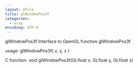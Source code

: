 ```yaml
---
layout: mfile
title: glWindowPos3f
categories:
  - wrap
encoding: UTF-8
---
```


glWindowPos3f  Interface to OpenGL function glWindowPos3f

usage:  glWindowPos3f( x, y, z )

C function:  void glWindowPos3f(GLfloat x, GLfloat y, GLfloat z)